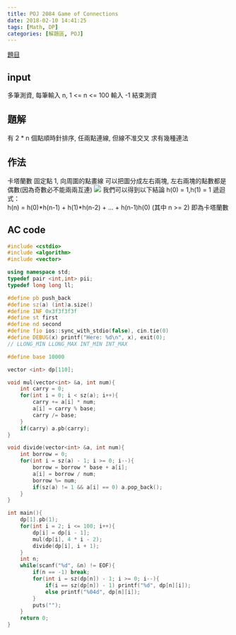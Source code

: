 ```yaml
---
title: POJ 2084 Game of Connections
date: 2018-02-10 14:41:25
tags: [Math, DP]
categories: [解題區, POJ]
---
```


[題目](http://poj.org/problem?id=2084)

## input
多筆測資, 每筆輸入 n, 1 <= n <= 100
輸入 -1 結束測資

## 題解
有 2 * n 個點順時針排序, 任兩點連線, 但線不准交叉
求有幾種連法

## 作法
卡塔蘭數
固定點 1, 向周圍的點畫線
可以把圖分成左右兩塊, 左右兩塊的點數都是偶數(因為奇數必不能兩兩互連)
![](https://i.imgur.com/eA458OL.png)
我們可以得到以下結論
h(0) = 1,h(1) = 1 遞迴式：  
h(n) = h(0)\*h(n-1) + h(1)\*h(n-2) + ... + h(n-1)h(0) (其中 n >= 2)
即為卡塔蘭數

## AC code
```cpp
#include <cstdio>
#include <algorithm>
#include <vector>

using namespace std;
typedef pair <int,int> pii;
typedef long long ll;

#define pb push_back
#define sz(a) (int)a.size()
#define INF 0x3f3f3f3f
#define st first
#define nd second
#define fio ios::sync_with_stdio(false), cin.tie(0)
#define DEBUG(x) printf("Here: %d\n", x), exit(0);
// LLONG_MIN LLONG_MAX INT_MIN INT_MAX

#define base 10000

vector <int> dp[110];

void mul(vector<int> &a, int num){
    int carry = 0;
    for(int i = 0; i < sz(a); i++){
        carry += a[i] * num;
        a[i] = carry % base;
        carry /= base;
    }
    if(carry) a.pb(carry);
}

void divide(vector<int> &a, int num){
    int borrow = 0;
    for(int i = sz(a) - 1; i >= 0; i--){
        borrow = borrow * base + a[i];
        a[i] = borrow / num;
        borrow %= num;
        if(sz(a) != 1 && a[i] == 0) a.pop_back();
    }
}

int main(){
    dp[1].pb(1);
    for(int i = 2; i <= 100; i++){
        dp[i] = dp[i - 1];
        mul(dp[i], 4 * i - 2);
        divide(dp[i], i + 1);
    }
    int n;
    while(scanf("%d", &n) != EOF){
        if(n == -1) break;
        for(int i = sz(dp[n]) - 1; i >= 0; i--){
            if(i == sz(dp[n]) - 1) printf("%d", dp[n][i]);
            else printf("%04d", dp[n][i]);
        }
        puts("");
    }
    return 0;
}
```
